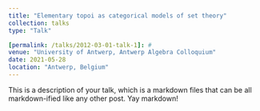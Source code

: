 ```yaml
---
title: "Elementary topoi as categorical models of set theory"
collection: talks
type: "Talk"

[permalink: /talks/2012-03-01-talk-1]: #
venue: "University of Antwerp, Antwerp Algebra Colloquium"
date: 2021-05-28
location: "Antwerp, Belgium"
---
```


This is a description of your talk, which is a markdown files that can be all markdown-ified like any other post. Yay markdown!
